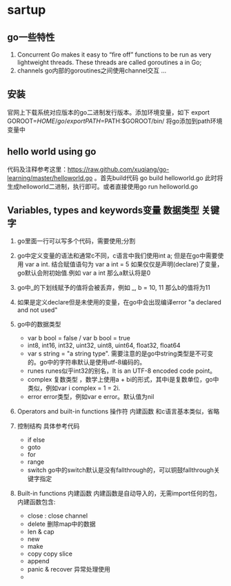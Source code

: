 # sartup
## go一些特性
1. Concurrent
 Go makes it easy to “ﬁre off” functions to be run as very lightweight threads. These
 threads are called goroutines a in Go;
2. channels
 go内部的goroutines之间使用channel交互
...

## 安装
官网上下载系统对应版本的go二进制发行版本。添加环境变量，如下
	export GOROOT=$HOME/go/
	export PATH=$PATH:$GOROOT/bin/ 
将go添加到path环境变量中

## hello world using go
代码及注释参考这里：https://raw.github.com/xuqiang/go-learning/master/helloworld.go 。首先build代码
go build helloworld.go
此时将生成helloworld二进制，执行即可。或者直接使用go run helloworld.go

## Variables, types and keywords变量 数据类型 关键字
1. go里面一行可以写多个代码，需要使用;分割
2. go中定义变量的语法和通常c不同，c语言中我们使用int a; 但是在go中需要使用 var a int. 结合赋值语句为
var a int = 5
如果仅仅是声明(declare)了变量，go默认会附初始值.例如
	var a int
那么a默认将是0
3. go中_的下划线赋予的值将会被丢弃，例如
	_, b = 10, 11
那么b的值将为11
4. 如果是定义declare但是未使用的变量，在go中会出现编译error "a declared and not used"
5. go中的数据类型
	* var b bool = false / var b bool = true
	* int8, int16, int32, uint32, uint8, uint64, float32, float64
	* var s string = "a string type". 需要注意的是go中string类型是不可变的。go中的字符串默认是使用utf-8编码的。
	* runes runes似乎int32的别名，It is an UTF-8 encoded code point。
	* complex 复数类型 ，数学上使用a + bi的形式，其中i是复数单位，go中类似，例如var i complex = 1 = 2i.
	* error error类型，例如var e error。默认值为nil
6. Operators and built-in functions 操作符 内建函数
和c语言基本类似，省略

7. 控制结构
具体参考代码
	* if else
	* goto 
	* for 
	* range
	* switch go中的switch默认是没有fallthrough的，可以铜鼓fallthrough关键字指定

8. Built-in functions 内建函数
内建函数是自动导入的，无需import任何的包，内建函数包含:
	* close : close channel
	* delete 删除map中的数据
	* len & cap 
	* new 
	* make
	* copy copy slice
	* append
	* panic & recover 异常处理使用
	* 
